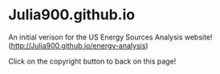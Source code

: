 # Julia900.github.io

An initial verison for the US Energy Sources Analysis website! 
(http://Julia900.github.io/energy-analysis)

Click on the copyright button to back on this page!
